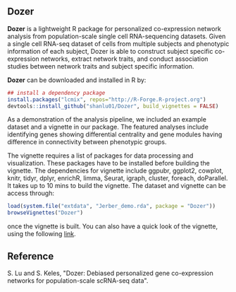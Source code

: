 ## Dozer
**Dozer** is a lightweight R package for personalized co-expression network analysis from population-scale single cell RNA-sequencing datasets. Given a single cell RNA-seq dataset of cells from multiple subjects and phenotypic information of each subject, Dozer is able to construct subject specific co-expression networks, extract network traits, and conduct association studies between network traits and subject specific information.

**Dozer** can be downloaded and installed in R by: 

```r
## install a dependency package
install.packages("lcmix", repos="http://R-Forge.R-project.org")
devtools::install_github("shanlu01/Dozer", build_vignettes = FALSE)
```
As a demonstration of the analysis pipeline, we included an example dataset and a vignette in our package. The featured analyses include identifying genes showing differential centrality and gene modules having difference in connectivity between phenotypic groups.

The vignette requires a list of packages for data processing and visualization. These packages have to be installed before building the vignette.
The dependencies for vignette include ggpubr, ggplot2, cowplot, knitr, tidyr, dplyr, enrichR, limma, Seurat, igraph, cluster, foreach, doParallel. It takes up to 10 mins to build the vignette. The dataset and vignette can be access through:
```r
load(system.file("extdata", "Jerber_demo.rda", package = "Dozer"))
browseVignettes("Dozer")
```
once the vignette is built. You can also have a quick look of the vignette, using the following [link](https://htmlpreview.github.io/?https://github.com/shanlu01/Dozer/blob/main/vignettes/introduction.html).

## Reference
S. Lu and S. Keles, "Dozer: Debiased personalized gene co-expression networks for population-scale scRNA-seq data".
